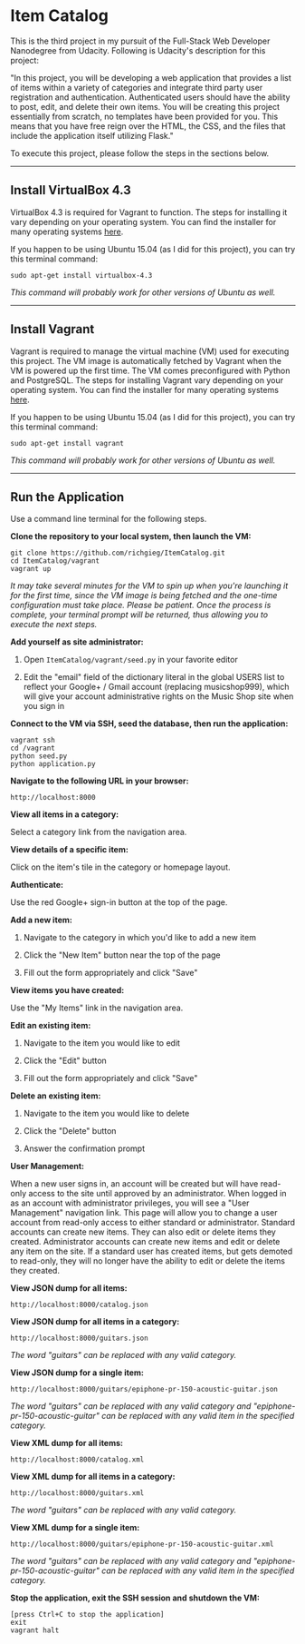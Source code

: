 # Item Catalog

This is the third project in my pursuit of the Full-Stack Web Developer
Nanodegree from Udacity. Following is Udacity's description for this project:

"In this project, you will be developing a web application that provides a list
of items within a variety of categories and integrate third party user
registration and authentication. Authenticated users should have the ability to
post, edit, and delete their own items. You will be creating this project
essentially from scratch, no templates have been provided for you. This means
that you have free reign over the HTML, the CSS, and the files that include the
application itself utilizing Flask."

To execute this project, please follow the steps in the sections below.

----
## Install VirtualBox 4.3
VirtualBox 4.3 is required for Vagrant to function. The steps for installing it
vary depending on your operating system. You can find the installer for many
operating systems [here](https://www.virtualbox.org/wiki/Download_Old_Builds_4_3).

If you happen to be using Ubuntu 15.04 (as I did for this project), you can try
this terminal command:
```
sudo apt-get install virtualbox-4.3
```

*This command will probably work for other versions of Ubuntu as well.*

----
## Install Vagrant
Vagrant is required to manage the virtual machine (VM) used for executing this
project. The VM image is automatically fetched by Vagrant when the VM is
powered up the first time. The VM comes preconfigured with Python and
PostgreSQL. The steps for installing Vagrant vary depending on your operating
system. You can find the installer for many operating systems
[here](https://www.vagrantup.com/downloads.html).

If you happen to be using Ubuntu 15.04 (as I did for this project), you can try
this terminal command:
```
sudo apt-get install vagrant
```

*This command will probably work for other versions of Ubuntu as well.*

----
## Run the Application
Use a command line terminal for the following steps.

**Clone the repository to your local system, then launch the VM:**
```
git clone https://github.com/richgieg/ItemCatalog.git
cd ItemCatalog/vagrant
vagrant up
```

*It may take several minutes for the VM to spin up when you're launching it for
the first time, since the VM image is being fetched and the one-time
configuration must take place. Please be patient. Once the process is complete,
your terminal prompt will be returned, thus allowing you to execute the next
steps.*

**Add yourself as site administrator:**

1. Open ```ItemCatalog/vagrant/seed.py``` in your favorite editor

2. Edit the "email" field of the dictionary literal in the global USERS list to
reflect your Google+ / Gmail account (replacing musicshop999), which will give
your account administrative rights on the Music Shop site when you sign in

**Connect to the VM via SSH, seed the database, then run the application:**
```
vagrant ssh
cd /vagrant
python seed.py
python application.py
```

**Navigate to the following URL in your browser:**
```
http://localhost:8000
```

**View all items in a category:**

Select a category link from the navigation area.


**View details of a specific item:**

Click on the item's tile in the category or homepage layout.


**Authenticate:**

Use the red Google+ sign-in button at the top of the page.


**Add a new item:**

1. Navigate to the category in which you'd like to add a new item

2. Click the "New Item" button near the top of the page

3. Fill out the form appropriately and click "Save"


**View items you have created:**

Use the "My Items" link in the navigation area.


**Edit an existing item:**

1. Navigate to the item you would like to edit

2. Click the "Edit" button

3. Fill out the form appropriately and click "Save"


**Delete an existing item:**

1. Navigate to the item you would like to delete

2. Click the "Delete" button

3. Answer the confirmation prompt


**User Management:**

When a new user signs in, an account will be created but will have read-only
access to the site until approved by an administrator. When logged in as
an account with administrator privileges, you will see a "User Management"
navigation link. This page will allow you to change a user account from
read-only access to either standard or administrator. Standard accounts can
create new items. They can also edit or delete items they created. Administrator
accounts can create new items and edit or delete any item on the site. If a
standard user has created items, but gets demoted to read-only, they will no
longer have the ability to edit or delete the items they created.


**View JSON dump for all items:**
```
http://localhost:8000/catalog.json
```


**View JSON dump for all items in a category:**
```
http://localhost:8000/guitars.json
```
*The word "guitars" can be replaced with any valid category.*


**View JSON dump for a single item:**
```
http://localhost:8000/guitars/epiphone-pr-150-acoustic-guitar.json
```
*The word "guitars" can be replaced with any valid category and
"epiphone-pr-150-acoustic-guitar" can be replaced with any valid item in the
specified category.*


**View XML dump for all items:**
```
http://localhost:8000/catalog.xml
```

**View XML dump for all items in a category:**
```
http://localhost:8000/guitars.xml
```
*The word "guitars" can be replaced with any valid category.*


**View XML dump for a single item:**
```
http://localhost:8000/guitars/epiphone-pr-150-acoustic-guitar.xml
```
*The word "guitars" can be replaced with any valid category and
"epiphone-pr-150-acoustic-guitar" can be replaced with any valid item in the
specified category.*


**Stop the application, exit the SSH session and shutdown the VM:**
```
[press Ctrl+C to stop the application]
exit
vagrant halt
```
